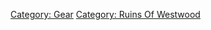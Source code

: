 [Category: Gear](Category:_Gear "wikilink") [Category: Ruins Of
Westwood](Category:_Ruins_Of_Westwood "wikilink")
